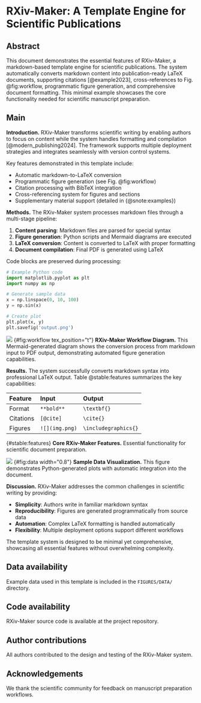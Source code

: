 # RXiv-Maker: A Template Engine for Scientific Publications
<!-- note that this title is not rendered in the PDF, rather the one in the YAML metadata is used -->

## Abstract

This document demonstrates the essential features of RXiv-Maker, a markdown-based template engine for scientific publications. The system automatically converts markdown content into publication-ready LaTeX documents, supporting citations [@example2023], cross-references to Fig. @fig:workflow, programmatic figure generation, and comprehensive document formatting. This minimal example showcases the core functionality needed for scientific manuscript preparation.

## Main

**Introduction.** RXiv-Maker transforms scientific writing by enabling authors to focus on content while the system handles formatting and compilation [@modern_publishing2024]. The framework supports multiple deployment strategies and integrates seamlessly with version control systems.

Key features demonstrated in this template include:
- Automatic markdown-to-LaTeX conversion
- Programmatic figure generation (see Fig. @fig:workflow)
- Citation processing with BibTeX integration
- Cross-referencing system for figures and sections
- Supplementary material support (detailed in {@snote:examples})

**Methods.** The RXiv-Maker system processes markdown files through a multi-stage pipeline:

1. **Content parsing**: Markdown files are parsed for special syntax
2. **Figure generation**: Python scripts and Mermaid diagrams are executed
3. **LaTeX conversion**: Content is converted to LaTeX with proper formatting
4. **Document compilation**: Final PDF is generated using LaTeX

Code blocks are preserved during processing:

```python
# Example Python code
import matplotlib.pyplot as plt
import numpy as np

# Generate sample data
x = np.linspace(0, 10, 100)
y = np.sin(x)

# Create plot
plt.plot(x, y)
plt.savefig('output.png')
```

![](FIGURES/workflow.svg)
{#fig:workflow tex_position="t"} **RXiv-Maker Workflow Diagram.** This Mermaid-generated diagram shows the conversion process from markdown input to PDF output, demonstrating automated figure generation capabilities.

**Results.** The system successfully converts markdown syntax into professional LaTeX output. Table @stable:features summarizes the key capabilities:

| Feature | Input | Output |
|:-------|:------|:-------|
| Format | `**bold**` | `\textbf{}` |
| Citations | `[@cite]` | `\cite{}` |
| Figures | `![](img.png)` | `\includegraphics{}` |

{#stable:features} **Core RXiv-Maker Features.** Essential functionality for scientific document preparation.

![](FIGURES/sample_plot.png)
{#fig:data width="0.8"} **Sample Data Visualization.** This figure demonstrates Python-generated plots with automatic integration into the document.

**Discussion.** RXiv-Maker addresses the common challenges in scientific writing by providing:
- **Simplicity**: Authors write in familiar markdown syntax
- **Reproducibility**: Figures are generated programmatically from source data
- **Automation**: Complex LaTeX formatting is handled automatically
- **Flexibility**: Multiple deployment options support different workflows

The template system is designed to be minimal yet comprehensive, showcasing all essential features without overwhelming complexity.

## Data availability

Example data used in this template is included in the `FIGURES/DATA/` directory.

## Code availability

RXiv-Maker source code is available at the project repository.

## Author contributions

All authors contributed to the design and testing of the RXiv-Maker system.

## Acknowledgements

We thank the scientific community for feedback on manuscript preparation workflows.